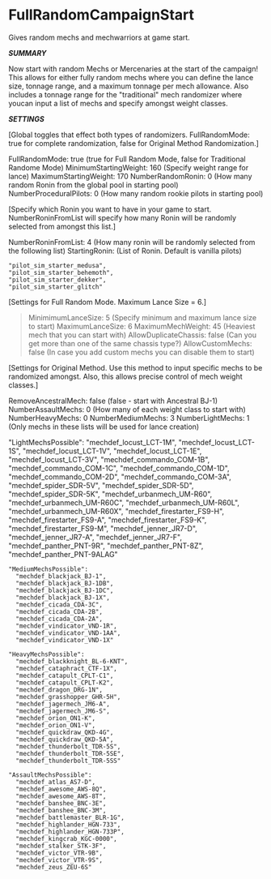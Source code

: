 # FullRandomCampaignStart
Gives random mechs and mechwarriors at game start.

***SUMMARY***



Now start with random Mechs or Mercenaries at the start of the campaign! This allows for either fully random mechs where you can define the lance size, tonnage range, and a maximum tonnage per mech allowance. Also includes a tonnage range for the "traditional" mech randomizer where youcan input a list of mechs and specify amongst weight classes. 

***SETTINGS***

[Global toggles that effect both types of randomizers. FullRandomMode: true for complete randomization, false for Original 
Method Randomization.]

FullRandomMode: true				(true for Full Random Mode, false for Traditional Randome Mode)
MinimumStartingWeight: 160			(Specify weight range for lance)
MaximumStartingWeight: 170
NumberRandomRonin: 0				(How many random Ronin from the global pool in starting pool)
NumberProceduralPilots: 0			(How many random rookie pilots in starting pool)


[Specify which Ronin you want to have in your game to start. NumberRoninFromList will specify how many Ronin will be randomly selected from amongst this list.]

NumberRoninFromList: 4				(How many ronin will be randomly selected from the following list)
StartingRonin:					(List of Ronin. Default is vanilla pilots)

	"pilot_sim_starter_medusa",
	"pilot_sim_starter_behemoth",
	"pilot_sim_starter_dekker",
	"pilot_sim_starter_glitch"



[Settings for Full Random Mode. Maximum Lance Size = 6.]

>MinimimumLanceSize: 5				(Specify minimum and maximum lance size to start)
>MaximumLanceSize: 6
>MaximumMechWeight: 45				(Heaviest mech that you can start with)
>AllowDuplicateChassis: false			(Can you get more than one of the same chassis type?)
>AllowCustomMechs: false			(In case you add custom mechs you can disable them to start)


[Settings for Original Method. Use this method to input specific mechs to be randomized amongst. Also, this allows precise control of mech weight classes.]

RemoveAncestralMech: false			(false - start with Ancestral BJ-1)
NumberAssaultMechs: 0				(How many of each weight class to start with)
NumberHeavyMechs: 0
NumberMediumMechs: 3
NumberLightMechs: 1
						(Only mechs in these lists will be used for lance creation)

"LightMechsPossible":
      "mechdef_locust_LCT-1M",
      "mechdef_locust_LCT-1S",
      "mechdef_locust_LCT-1V",
      "mechdef_locust_LCT-1E",
      "mechdef_locust_LCT-3V",
      "mechdef_commando_COM-1B",
      "mechdef_commando_COM-1C",
      "mechdef_commando_COM-1D",
      "mechdef_commando_COM-2D",
      "mechdef_commando_COM-3A",
      "mechdef_spider_SDR-5V",
      "mechdef_spider_SDR-5D",
      "mechdef_spider_SDR-5K",
      "mechdef_urbanmech_UM-R60",
      "mechdef_urbanmech_UM-R60C",
      "mechdef_urbanmech_UM-R60L",
      "mechdef_urbanmech_UM-R60X",
      "mechdef_firestarter_FS9-H",
      "mechdef_firestarter_FS9-A",
      "mechdef_firestarter_FS9-K",
      "mechdef_firestarter_FS9-M",
      "mechdef_jenner_JR7-D",
      "mechdef_jenner_JR7-A",
      "mechdef_jenner_JR7-F",
      "mechdef_panther_PNT-9R",
      "mechdef_panther_PNT-8Z",
      "mechdef_panther_PNT-9ALAG"
      
    "MediumMechsPossible":
      "mechdef_blackjack_BJ-1",
      "mechdef_blackjack_BJ-1DB",
      "mechdef_blackjack_BJ-1DC",
      "mechdef_blackjack_BJ-1X",
      "mechdef_cicada_CDA-3C",
      "mechdef_cicada_CDA-2B",
      "mechdef_cicada_CDA-2A",
      "mechdef_vindicator_VND-1R",
      "mechdef_vindicator_VND-1AA",
      "mechdef_vindicator_VND-1X"
    
    "HeavyMechsPossible":
      "mechdef_blackknight_BL-6-KNT",
      "mechdef_cataphract_CTF-1X",
      "mechdef_catapult_CPLT-C1",
      "mechdef_catapult_CPLT-K2",
      "mechdef_dragon_DRG-1N",
      "mechdef_grasshopper_GHR-5H",
      "mechdef_jagermech_JM6-A",
      "mechdef_jagermech_JM6-S",
      "mechdef_orion_ON1-K",
      "mechdef_orion_ON1-V",
      "mechdef_quickdraw_QKD-4G",
      "mechdef_quickdraw_QKD-5A",
      "mechdef_thunderbolt_TDR-5S",
      "mechdef_thunderbolt_TDR-5SE",
      "mechdef_thunderbolt_TDR-5SS"
    
    "AssaultMechsPossible":
      "mechdef_atlas_AS7-D",
      "mechdef_awesome_AWS-8Q",
      "mechdef_awesome_AWS-8T",
      "mechdef_banshee_BNC-3E",
      "mechdef_banshee_BNC-3M",
      "mechdef_battlemaster_BLR-1G",
      "mechdef_highlander_HGN-733",
      "mechdef_highlander_HGN-733P",
      "mechdef_kingcrab_KGC-0000",
      "mechdef_stalker_STK-3F",
      "mechdef_victor_VTR-9B",
      "mechdef_victor_VTR-9S",
      "mechdef_zeus_ZEU-6S"
    
	
